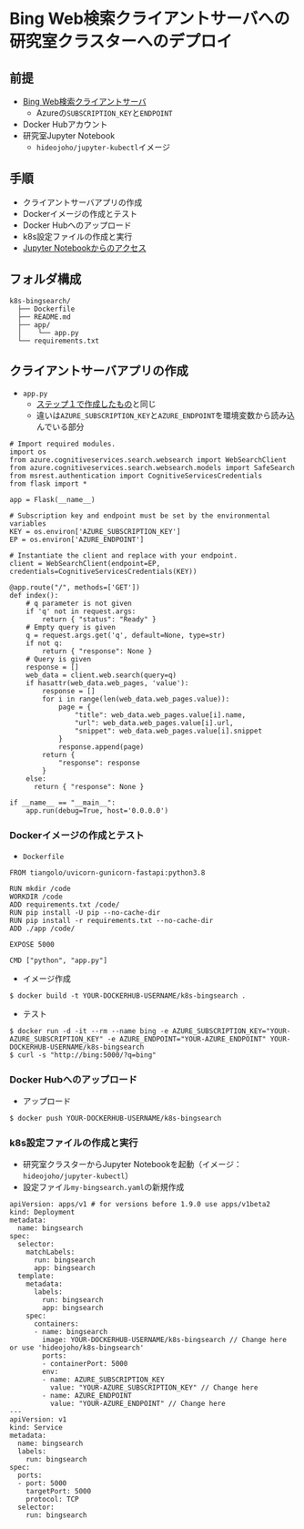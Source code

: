 # Bing Web検索クライアントサーバへの研究室クラスターへのデプロイ

## 前提

- [Bing Web検索クライアントサーバ](1-install.md)
  - Azureの`SUBSCRIPTION_KEY`と`ENDPOINT`
- Docker Hubアカウント
- 研究室Jupyter Notebook
  - `hideojoho/jupyter-kubectl`イメージ

## 手順

- クライアントサーバアプリの作成
- Dockerイメージの作成とテスト
- Docker Hubへのアップロード
- k8s設定ファイルの作成と実行
- [Jupyter Notebookからのアクセス](../../k8s/ipynb/bingsearch.ipynb)

## フォルダ構成

```
k8s-bingsearch/
  ├── Dockerfile
  ├── README.md
  ├── app/
  │    └── app.py
  └── requirements.txt
```

## クライアントサーバアプリの作成

- `app.py`
  - [ステップ１で作成したもの](https://github.com/hideojoho/kb/blob/ja/dev/searchengine/bing/1-install.md#api%E3%82%AF%E3%83%A9%E3%82%A4%E3%82%A2%E3%83%B3%E3%83%88%E3%82%B5%E3%83%BC%E3%83%90%E3%81%AE%E6%A7%8B%E7%AF%89)と同じ
  - 違いは`AZURE_SUBSCRIPTION_KEY`と`AZURE_ENDPOINT`を環境変数から読み込んでいる部分

```
# Import required modules.
import os
from azure.cognitiveservices.search.websearch import WebSearchClient
from azure.cognitiveservices.search.websearch.models import SafeSearch
from msrest.authentication import CognitiveServicesCredentials
from flask import *

app = Flask(__name__)

# Subscription key and endpoint must be set by the environmental variables
KEY = os.environ['AZURE_SUBSCRIPTION_KEY']
EP = os.environ['AZURE_ENDPOINT']

# Instantiate the client and replace with your endpoint.
client = WebSearchClient(endpoint=EP, credentials=CognitiveServicesCredentials(KEY))

@app.route("/", methods=['GET'])
def index():
    # q parameter is not given
    if 'q' not in request.args:
        return { "status": "Ready" }
    # Empty query is given
    q = request.args.get('q', default=None, type=str)
    if not q:
        return { "response": None }
    # Query is given
    response = []
    web_data = client.web.search(query=q)
    if hasattr(web_data.web_pages, 'value'):
        response = []
        for i in range(len(web_data.web_pages.value)):
            page = {
                "title": web_data.web_pages.value[i].name,
                "url": web_data.web_pages.value[i].url,
                "snippet": web_data.web_pages.value[i].snippet
            }
            response.append(page)
        return {
            "response": response
        }
    else:
      return { "response": None }

if __name__ == "__main__":
    app.run(debug=True, host='0.0.0.0')
```

### Dockerイメージの作成とテスト

- `Dockerfile`

```
FROM tiangolo/uvicorn-gunicorn-fastapi:python3.8

RUN mkdir /code
WORKDIR /code
ADD requirements.txt /code/
RUN pip install -U pip --no-cache-dir
RUN pip install -r requirements.txt --no-cache-dir
ADD ./app /code/

EXPOSE 5000

CMD ["python", "app.py"]
```

- イメージ作成

```
$ docker build -t YOUR-DOCKERHUB-USERNAME/k8s-bingsearch .
```

- テスト

```
$ docker run -d -it --rm --name bing -e AZURE_SUBSCRIPTION_KEY="YOUR-AZURE_SUBSCRIPTION_KEY" -e AZURE_ENDPOINT="YOUR-AZURE_ENDPOINT" YOUR-DOCKERHUB-USERNAME/k8s-bingsearch
$ curl -s "http://bing:5000/?q=bing"
```

### Docker Hubへのアップロード

- アップロード

```
$ docker push YOUR-DOCKERHUB-USERNAME/k8s-bingsearch
```

###  k8s設定ファイルの作成と実行

- 研究室クラスターからJupyter Notebookを起動（イメージ：`hideojoho/jupyter-kubectl`）
- 設定ファイル`my-bingsearch.yaml`の新規作成

```
apiVersion: apps/v1 # for versions before 1.9.0 use apps/v1beta2
kind: Deployment
metadata:
  name: bingsearch
spec:
  selector:
    matchLabels:
      run: bingsearch
      app: bingsearch
  template:
    metadata:
      labels:
        run: bingsearch
        app: bingsearch
    spec:
      containers:
      - name: bingsearch
        image: YOUR-DOCKERHUB-USERNAME/k8s-bingsearch // Change here or use 'hideojoho/k8s-bingsearch'
        ports:
        - containerPort: 5000
        env:
        - name: AZURE_SUBSCRIPTION_KEY
          value: "YOUR-AZURE_SUBSCRIPTION_KEY" // Change here
        - name: AZURE_ENDPOINT
          value: "YOUR-AZURE_ENDPOINT" // Change here
---
apiVersion: v1
kind: Service
metadata:
  name: bingsearch
  labels:
    run: bingsearch
spec:
  ports:
  - port: 5000
    targetPort: 5000
    protocol: TCP
  selector:
    run: bingsearch
```
